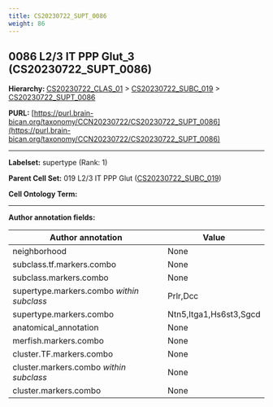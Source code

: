 ```yaml
---
title: CS20230722_SUPT_0086
weight: 86
---
```

## 0086 L2/3 IT PPP Glut_3 (CS20230722_SUPT_0086)
<b>Hierarchy: </b>
[CS20230722_CLAS_01](../CS20230722_CLAS_01) >
[CS20230722_SUBC_019](../CS20230722_SUBC_019) >
[CS20230722_SUPT_0086](../CS20230722_SUPT_0086)

**PURL:** [https://purl.brain-bican.org/taxonomy/CCN20230722/CS20230722_SUPT_0086](https://purl.brain-bican.org/taxonomy/CCN20230722/CS20230722_SUPT_0086)

---


**Labelset:** supertype (Rank: 1)

**Parent Cell Set:** 019 L2/3 IT PPP Glut ([CS20230722_SUBC_019](../CS20230722_SUBC_019))



**Cell Ontology Term:** 

[MARKER GENES.]: #


---

[TRANSFERRED ANNOTATIONS.]: #


[AUTHOR ANNOTATION FIELDS.]: #


**Author annotation fields:**

| Author annotation | Value |
|-------------------|-------|
|neighborhood|None|
|subclass.tf.markers.combo|None|
|subclass.markers.combo|None|
|supertype.markers.combo _within subclass_|Prlr,Dcc|
|supertype.markers.combo|Ntn5,Itga1,Hs6st3,Sgcd|
|anatomical_annotation|None|
|merfish.markers.combo|None|
|cluster.TF.markers.combo|None|
|cluster.markers.combo _within subclass_|None|
|cluster.markers.combo|None|
